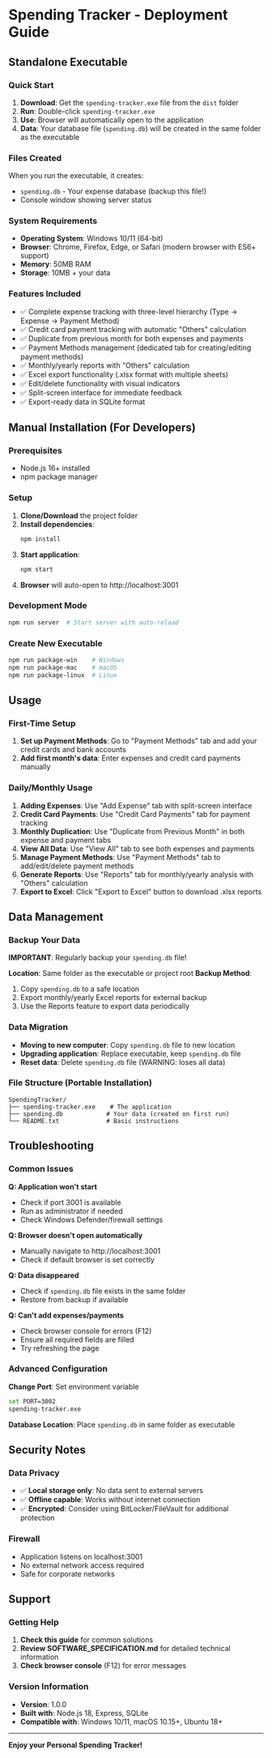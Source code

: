 # Spending Tracker - Deployment Guide

## Standalone Executable

### Quick Start
1. **Download**: Get the `spending-tracker.exe` file from the `dist` folder
2. **Run**: Double-click `spending-tracker.exe`
3. **Use**: Browser will automatically open to the application
4. **Data**: Your database file (`spending.db`) will be created in the same folder as the executable

### Files Created
When you run the executable, it creates:
- `spending.db` - Your expense database (backup this file!)
- Console window showing server status

### System Requirements
- **Operating System**: Windows 10/11 (64-bit)
- **Browser**: Chrome, Firefox, Edge, or Safari (modern browser with ES6+ support)
- **Memory**: 50MB RAM
- **Storage**: 10MB + your data

### Features Included
- ✅ Complete expense tracking with three-level hierarchy (Type → Expense → Payment Method)
- ✅ Credit card payment tracking with automatic "Others" calculation
- ✅ Duplicate from previous month for both expenses and payments
- ✅ Payment Methods management (dedicated tab for creating/editing payment methods)
- ✅ Monthly/yearly reports with "Others" calculation
- ✅ Excel export functionality (.xlsx format with multiple sheets)
- ✅ Edit/delete functionality with visual indicators
- ✅ Split-screen interface for immediate feedback
- ✅ Export-ready data in SQLite format

## Manual Installation (For Developers)

### Prerequisites
- Node.js 16+ installed
- npm package manager

### Setup
1. **Clone/Download** the project folder
2. **Install dependencies**:
   ```bash
   npm install
   ```
3. **Start application**:
   ```bash
   npm start
   ```
4. **Browser** will auto-open to http://localhost:3001

### Development Mode
```bash
npm run server  # Start server with auto-reload
```

### Create New Executable
```bash
npm run package-win    # Windows
npm run package-mac    # macOS  
npm run package-linux  # Linux
```

## Usage

### First-Time Setup
1. **Set up Payment Methods**: Go to "Payment Methods" tab and add your credit cards and bank accounts
2. **Add first month's data**: Enter expenses and credit card payments manually

### Daily/Monthly Usage
1. **Adding Expenses**: Use "Add Expense" tab with split-screen interface
2. **Credit Card Payments**: Use "Credit Card Payments" tab for payment tracking  
3. **Monthly Duplication**: Use "Duplicate from Previous Month" in both expense and payment tabs
4. **View All Data**: Use "View All" tab to see both expenses and payments
5. **Manage Payment Methods**: Use "Payment Methods" tab to add/edit/delete payment methods
6. **Generate Reports**: Use "Reports" tab for monthly/yearly analysis with "Others" calculation
7. **Export to Excel**: Click "Export to Excel" button to download .xlsx reports

## Data Management

### Backup Your Data
**IMPORTANT**: Regularly backup your `spending.db` file!

**Location**: Same folder as the executable or project root
**Backup Method**: 
1. Copy `spending.db` to a safe location
2. Export monthly/yearly Excel reports for external backup
3. Use the Reports feature to export data periodically

### Data Migration
- **Moving to new computer**: Copy `spending.db` file to new location
- **Upgrading application**: Replace executable, keep `spending.db` file
- **Reset data**: Delete `spending.db` file (WARNING: loses all data)

### File Structure (Portable Installation)
```
SpendingTracker/
├── spending-tracker.exe    # The application
├── spending.db            # Your data (created on first run)
└── README.txt             # Basic instructions
```

## Troubleshooting

### Common Issues

**Q: Application won't start**
- Check if port 3001 is available
- Run as administrator if needed
- Check Windows Defender/firewall settings

**Q: Browser doesn't open automatically**
- Manually navigate to http://localhost:3001
- Check if default browser is set correctly

**Q: Data disappeared**
- Check if `spending.db` file exists in the same folder
- Restore from backup if available

**Q: Can't add expenses/payments**
- Check browser console for errors (F12)
- Ensure all required fields are filled
- Try refreshing the page

### Advanced Configuration

**Change Port**: Set environment variable
```bash
set PORT=3002
spending-tracker.exe
```

**Database Location**: Place `spending.db` in same folder as executable

## Security Notes

### Data Privacy
- ✅ **Local storage only**: No data sent to external servers
- ✅ **Offline capable**: Works without internet connection
- ✅ **Encrypted**: Consider using BitLocker/FileVault for additional protection

### Firewall
- Application listens on localhost:3001
- No external network access required
- Safe for corporate networks

## Support

### Getting Help
1. **Check this guide** for common solutions
2. **Review SOFTWARE_SPECIFICATION.md** for detailed technical information
3. **Check browser console** (F12) for error messages

### Version Information
- **Version**: 1.0.0
- **Built with**: Node.js 18, Express, SQLite
- **Compatible with**: Windows 10/11, macOS 10.15+, Ubuntu 18+

---

**Enjoy your Personal Spending Tracker!**
